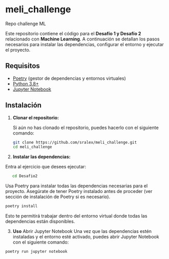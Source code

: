 # meli_challenge
Repo challenge ML


Este repositorio contiene el código para el **Desafío 1 y Desafío 2** relacionado con **Machine Learning**. A continuación se detallan los pasos necesarios para instalar las dependencias, configurar el entorno y ejecutar el proyecto.

## Requisitos

- [Poetry](https://python-poetry.org/) (gestor de dependencias y entornos virtuales)
- [Python 3.8+](https://www.python.org/)
- [Jupyter Notebook](https://jupyter.org/)

## Instalación

1. **Clonar el repositorio:**

   Si aún no has clonado el repositorio, puedes hacerlo con el siguiente comando:

   ```bash
   git clone https://github.com/sralex/meli_challenge.git
   cd meli_challenge
   ```

2. **Instalar las dependencias:**

Entra al ejercicio que desees ejecutar:

```bash
   cd Desafio2
   ```

Usa Poetry para instalar todas las dependencias necesarias para el proyecto. Asegúrate de tener Poetry instalado antes de proceder (ver sección de instalación de Poetry si es necesario).

```bash
poetry install
```

Esto te permitirá trabajar dentro del entorno virtual donde todas las dependencias están disponibles.

3. **Uso**
Abrir Jupyter Notebook
Una vez que las dependencias estén instaladas y el entorno esté activado, puedes abrir Jupyter Notebook con el siguiente comando:

```bash
poetry run jupyter notebook
```
